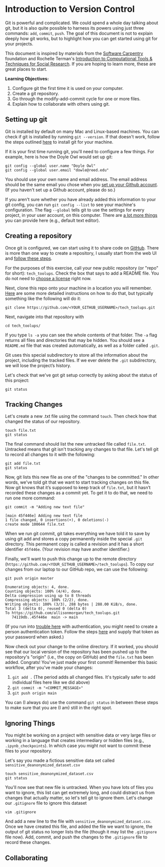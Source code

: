 # Introduction to Version Control

Git is powerful and complicated. We could spend a whole day talking about git, but it is also quite possible to harness its powers using just three commands: `add`, `commit`, `push`. The goal of this document is not to explain deeply how git works, but to highlight how you can get started using git for your projects.

This document is inspired by materials from the [Software Carpentry](https://swcarpentry.github.io/git-novice/index.html) foundation and Rochelle Terman's [Introduction to Computational Tools & Techniques for Social Research](https://github.com/rochelleterman/PS239T). If you are hoping to learn more, these are great places to start.

**Learning Objectives:**
1. Configure git the first time it is used on your computer.
2. Create a git repository.
3. Go through the modify-add-commit cycle for one or more files.
4. Explain how to collaborate with others using git.

## Setting up git

Git is installed by default on many Mac and Linux-based machines. You can check if git is installed by running `git --version`. If that doesn't work, follow the steps outlined [here](https://git-scm.com/book/en/v2/Getting-Started-Installing-Git) to install git for your machine.

If it is your first time running git, you'll need to configure a few things. For example, here is how the Doyle Owl would set up git:

```{bash}
git config --global user.name "Doyle Owl"
git config --global user.email "dowle@reed.edu"
```

You should use your own name and email address. The email address should be the same email you chose when you [set up your Github account](https://github.com/signup). (If you haven't set up a Github account, please do so.) 

If you aren't sure whether you have already added this information to your git config, you can run `git config --list` to see your machine's configuration. The flag `--global` tells git to use the settings for every project, in your user account, on this computer. There are [a lot more things](https://swcarpentry.github.io/git-novice/02-setup/index.html) you can provide here (e.g., default text editor).

## Creating a repository

Once git is configured, we can start using it to share code on [GitHub](https://github.com). There is more than one way to create a repository, I usually start from the web UI and [follow these steps](https://docs.github.com/en/repositories/creating-and-managing-repositories/creating-a-new-repository).

For the purposes of this exercise, call your new public repository (or "repo" for short): `tech_toolups`. Check the box that says to add a README file. You do not need to [choose a license](https://choosealicense.com) right now.

Next, clone this repo onto your machine in a location you will remember. [Here](https://help.github.com/articles/cloning-a-repository/) are some more detailed instructions on how to do that, but typically something like the following will do it:

```
git clone https://github.com/<YOUR_GITHUB_USERNAME>/tech_toolups.git
```

Next, navigate into that repository with

```
cd tech_toolups/
```

If you type `ls -a` you can see the whole contents of that folder. The `-a` flag returns all files and directories that may be hidden. You should see a `README.md` file that was created automatically, as well as a folder called `.git`. 

Git uses this special subdirectory to store all the information about the project, including the tracked files. If we ever delete the `.git` subdirectory, we will lose the project’s history.

Let's check that we've got git setup correctly by asking about the status of this project:

```
git status
```

## Tracking Changes

Let's create a new .txt file using the command `touch`. Then check how that changed the status of our repository.

```
touch file.txt
git status
```

The final command should list the new untracked file called `file.txt`. Untracked means that git isn't tracking any changes to that file. Let's tell git to record all changes to it with the following:

```
git add file.txt
git status
```

Now, git lists this new file as one of the "changes to be committed." In other words, we've told git that we want to start tracking changes on this file. Now git knows that it’s supposed to keep track of `file.txt`, but it hasn’t recorded these changes as a commit yet. To get it to do that, we need to run one more command:

```
git commit -m "Adding new text file"

[main 45f446e] Adding new text file
1 file changed, 0 insertions(+), 0 deletions(-)
create mode 100644 file.txt
```

When we run git commit, git takes everything we have told it to save by using git add and stores a copy permanently inside the special `.git` directory. This permanent copy is called a revision and it has a short identifier `45f446e`. (Your revision may have another identifier.)

Finally, we'll want to push this change up to the remote directory (`https://github.com/<YOUR_GITHUB_USERNAME>/tech_toolups`). To copy our changes from our laptop to our GitHub repo, we can use the following:

```
git push origin master

Enumerating objects: 4, done.
Counting objects: 100% (4/4), done.
Delta compression using up to 8 threads
Compressing objects: 100% (2/2), done.
Writing objects: 100% (3/3), 288 bytes | 288.00 KiB/s, done.
Total 3 (delta 0), reused 0 (delta 0)
To https://github.com/allisonmorgan/tech_toolups.git
   74119db..45f446e  main -> main
```

(If you run into [trouble here](https://stackoverflow.com/questions/17659206/git-push-results-in-authentication-failed#answer-21027728) with authentication, you might need to create a person authentication token. Follow the steps [here](https://docs.github.com/en/authentication/keeping-your-account-and-data-secure/creating-a-personal-access-token) and supply that token as your password when asked.)

Now check out your change to the online directory. If it worked, you should see that our local version of the repository has been pushed up to the repository's "origin" (i.e., the copy on GitHub) and the `file.txt` has been added. Congrats! You've just made your first commit! Remember this basic workflow, after you've made your changes:

1. `git add .` (The period adds all changed files. It's typically safer to add individual files here like we did above)
2. `git commit -m "<COMMIT_MESSAGE>"`
3. `git push origin main`

You can (I always do) use the command `git status` in between these steps to make sure that you are (I am) still in the right spot.

## Ignoring Things

You might be working on a project with sensitive data or very large files or working in a language that creates intermediary or hidden files (e.g., `.ipynb_checkpoints`). In which case you might not want to commit these files to your repository.

Let's say you made a fictious sensitive data set called `sensitive_deanonymized_dataset.csv`

```
touch sensitive_deanonymized_dataset.csv
git status
```

You'll now see that new file is untracked. When you have lots of files you want to ignore, this list can get extremely long, and could distract us from changes that actually matter, so let's tell git to ignore them. Let's change our `.gitignore` file to ignore this dataset

```
vim .gitignore
```

And add a new line to the file with `sensitive_deanonymized_dataset.csv`. Once we have created this file, and added the file we want to ignore, the output of git status no longer lists the file (though it may list the `.gitignore` file now). Add, commit, and push the changes to the `.gitignore` file to record these changes.

## Collaborating

